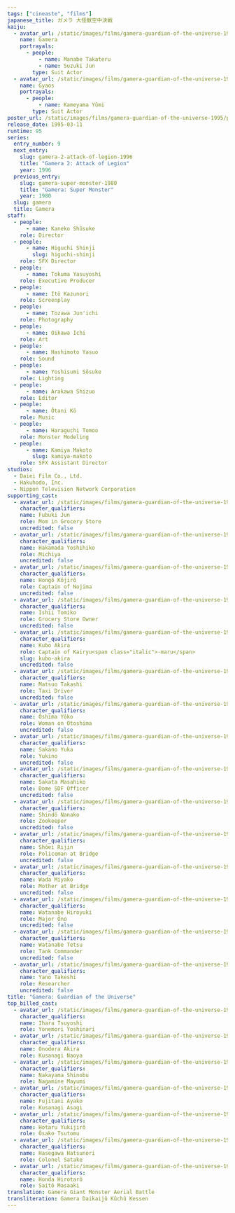 ```yaml
---
tags: ["cineaste", "films"]
japanese_title: ガメラ 大怪獣空中決戦
kaiju:
  - avatar_url: /static/images/films/gamera-guardian-of-the-universe-1995/kaiju-avatars/takateru-manabe-0.webp
    name: Gamera
    portrayals:
      - people:
          - name: Manabe Takateru
          - name: Suzuki Jun
        type: Suit Actor
  - avatar_url: /static/images/films/gamera-guardian-of-the-universe-1995/kaiju-avatars/yumi-kameyama-0.webp
    name: Gyaos
    portrayals:
      - people:
          - name: Kameyama Yûmi
        type: Suit Actor
poster_url: /static/images/films/gamera-guardian-of-the-universe-1995/posters/poster.webp
release_date: 1995-03-11
runtime: 95
series:
  entry_number: 9
  next_entry:
    slug: gamera-2-attack-of-legion-1996
    title: "Gamera 2: Attack of Legion"
    year: 1996
  previous_entry:
    slug: gamera-super-monster-1980
    title: "Gamera: Super Monster"
    year: 1980
  slug: gamera
  title: Gamera
staff:
  - people:
      - name: Kaneko Shûsuke
    role: Director
  - people:
      - name: Higuchi Shinji
        slug: higuchi-shinji
    role: SFX Director
  - people:
      - name: Tokuma Yasuyoshi
    role: Executive Producer
  - people:
      - name: Itô Kazunori
    role: Screenplay
  - people:
      - name: Tozawa Jun'ichi
    role: Photography
  - people:
      - name: Oikawa Ichi
    role: Art
  - people:
      - name: Hashimoto Yasuo
    role: Sound
  - people:
      - name: Yoshisumi Sôsuke
    role: Lighting
  - people:
      - name: Arakawa Shizuo
    role: Editor
  - people:
      - name: Ôtani Kô
    role: Music
  - people:
      - name: Haraguchi Tomoo
    role: Monster Modeling
  - people:
      - name: Kamiya Makoto
        slug: kamiya-makoto
    role: SFX Assistant Director
studios:
  - Daiei Film Co., Ltd.
  - Hakuhodo, Inc.
  - Nippon Television Network Corporation
supporting_cast:
  - avatar_url: /static/images/films/gamera-guardian-of-the-universe-1995/cast-avatars/jun-fubuki-0.webp
    character_qualifiers:
    name: Fubuki Jun
    role: Mom in Grocery Store
    uncredited: false
  - avatar_url: /static/images/films/gamera-guardian-of-the-universe-1995/cast-avatars/yoshihiko-hakamada-0.webp
    character_qualifiers:
    name: Hakamada Yoshihiko
    role: Michiya
    uncredited: false
  - avatar_url: /static/images/films/gamera-guardian-of-the-universe-1995/cast-avatars/kojiro-hongo-0.webp
    character_qualifiers:
    name: Hongô Kôjirô
    role: Captain of Nojima
    uncredited: false
  - avatar_url: /static/images/films/gamera-guardian-of-the-universe-1995/cast-avatars/tomoko-ishii-0.webp
    character_qualifiers:
    name: Ishii Tomiko
    role: Grocery Store Owner
    uncredited: false
  - avatar_url: /static/images/films/gamera-guardian-of-the-universe-1995/cast-avatars/akira-kubo-0.webp
    character_qualifiers:
    name: Kubo Akira
    role: Captain of Kairyu<span class="italic">-maru</span>
    slug: kubo-akira
    uncredited: false
  - avatar_url: /static/images/films/gamera-guardian-of-the-universe-1995/cast-avatars/takashi-matsuo-0.webp
    character_qualifiers:
    name: Matsuo Takashi
    role: Taxi Driver
    uncredited: false
  - avatar_url: /static/images/films/gamera-guardian-of-the-universe-1995/cast-avatars/yoko-oshima-0.webp
    character_qualifiers:
    name: Ôshima Yôko
    role: Woman on Otoshima
    uncredited: false
  - avatar_url: /static/images/films/gamera-guardian-of-the-universe-1995/cast-avatars/yuka-sakano-0.webp
    character_qualifiers:
    name: Sakano Yuka
    role: Yukino
    uncredited: false
  - avatar_url: /static/images/films/gamera-guardian-of-the-universe-1995/cast-avatars/masahiko-sakata-0.webp
    character_qualifiers:
    name: Sakata Masahiko
    role: Dome SDF Officer
    uncredited: false
  - avatar_url: /static/images/films/gamera-guardian-of-the-universe-1995/cast-avatars/nanako-shindo-0.webp
    character_qualifiers:
    name: Shindô Nanako
    role: Zookeeper
    uncredited: false
  - avatar_url: /static/images/films/gamera-guardian-of-the-universe-1995/cast-avatars/rijin-shoei-0.webp
    character_qualifiers:
    name: Shôei Rijin
    role: Policeman at Bridge
    uncredited: false
  - avatar_url: /static/images/films/gamera-guardian-of-the-universe-1995/cast-avatars/miyako-wada-0.webp
    character_qualifiers:
    name: Wada Miyako
    role: Mother at Bridge
    uncredited: false
  - avatar_url: /static/images/films/gamera-guardian-of-the-universe-1995/cast-avatars/hiroyuki-watanabe-0.webp
    character_qualifiers:
    name: Watanabe Hiroyuki
    role: Major Ôno
    uncredited: false
  - avatar_url: /static/images/films/gamera-guardian-of-the-universe-1995/cast-avatars/tetsu-watanabe-0.webp
    character_qualifiers:
    name: Watanabe Tetsu
    role: Tank Commander
    uncredited: false
  - avatar_url: /static/images/films/gamera-guardian-of-the-universe-1995/cast-avatars/takeshi-yano-0.webp
    character_qualifiers:
    name: Yano Takeshi
    role: Researcher
    uncredited: false
title: "Gamera: Guardian of the Universe"
top_billed_cast:
  - avatar_url: /static/images/films/gamera-guardian-of-the-universe-1995/cast-avatars/tsuyoshi-ihara-0.webp
    character_qualifiers:
    name: Ihara Tsuyoshi
    role: Yonemori Yoshinari
  - avatar_url: /static/images/films/gamera-guardian-of-the-universe-1995/cast-avatars/akira-onodera-0.webp
    character_qualifiers:
    name: Onodera Akira
    role: Kusanagi Naoya
  - avatar_url: /static/images/films/gamera-guardian-of-the-universe-1995/cast-avatars/shinobu-nakayama-0.webp
    character_qualifiers:
    name: Nakayama Shinobu
    role: Nagamine Mayumi
  - avatar_url: /static/images/films/gamera-guardian-of-the-universe-1995/cast-avatars/ayako-fujitani-0.webp
    character_qualifiers:
    name: Fujitani Ayako
    role: Kusanagi Asagi
  - avatar_url: /static/images/films/gamera-guardian-of-the-universe-1995/cast-avatars/yukijiro-hotaru-0.webp
    character_qualifiers:
    name: Hotaru Yukijirô
    role: Ôsako Tsutomu
  - avatar_url: /static/images/films/gamera-guardian-of-the-universe-1995/cast-avatars/hatsunori-hasegawa-0.webp
    character_qualifiers:
    name: Hasegawa Hatsunori
    role: Colonel Satake
  - avatar_url: /static/images/films/gamera-guardian-of-the-universe-1995/cast-avatars/hirotaro-honda-0.webp
    character_qualifiers:
    name: Honda Hirotarô
    role: Saitô Masaaki
translation: Gamera Giant Monster Aerial Battle
transliteration: Gamera Daikaijû Kûchû Kessen
---
```

